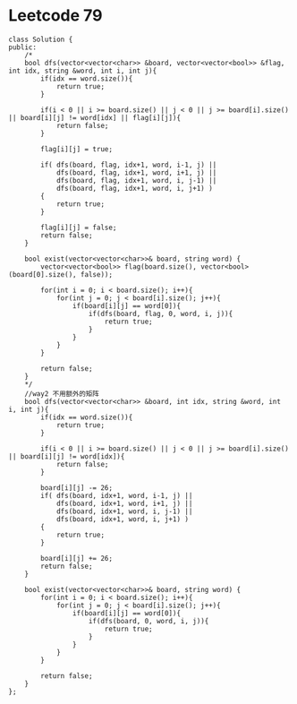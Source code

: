 # Leetcode 79
    class Solution {
    public:
        /*
        bool dfs(vector<vector<char>> &board, vector<vector<bool>> &flag, int idx, string &word, int i, int j){
            if(idx == word.size()){
                return true;
            }

            if(i < 0 || i >= board.size() || j < 0 || j >= board[i].size() || board[i][j] != word[idx] || flag[i][j]){
                return false;
            }

            flag[i][j] = true;

            if( dfs(board, flag, idx+1, word, i-1, j) ||
                dfs(board, flag, idx+1, word, i+1, j) ||
                dfs(board, flag, idx+1, word, i, j-1) ||
                dfs(board, flag, idx+1, word, i, j+1) )
            {
                return true;
            }

            flag[i][j] = false;
            return false;
        }

        bool exist(vector<vector<char>>& board, string word) {
            vector<vector<bool>> flag(board.size(), vector<bool>(board[0].size(), false));

            for(int i = 0; i < board.size(); i++){
                for(int j = 0; j < board[i].size(); j++){
                    if(board[i][j] == word[0]){
                        if(dfs(board, flag, 0, word, i, j)){
                            return true;
                        }
                    }
                }
            }

            return false;
        }
        */
        //way2 不用额外的矩阵
        bool dfs(vector<vector<char>> &board, int idx, string &word, int i, int j){
            if(idx == word.size()){
                return true;
            }

            if(i < 0 || i >= board.size() || j < 0 || j >= board[i].size() || board[i][j] != word[idx]){
                return false;
            }

            board[i][j] -= 26;
            if( dfs(board, idx+1, word, i-1, j) ||
                dfs(board, idx+1, word, i+1, j) ||
                dfs(board, idx+1, word, i, j-1) ||
                dfs(board, idx+1, word, i, j+1) )
            {
                return true;
            }

            board[i][j] += 26;
            return false;
        }

        bool exist(vector<vector<char>>& board, string word) {
            for(int i = 0; i < board.size(); i++){
                for(int j = 0; j < board[i].size(); j++){
                    if(board[i][j] == word[0]){
                        if(dfs(board, 0, word, i, j)){
                            return true;
                        }
                    }
                }
            }

            return false;
        }
    };
